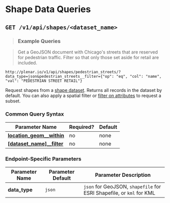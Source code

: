 # Shape Data Queries

## `GET /v1/api/shapes/<dataset_name>`

> ### Example Queries

> Get a GeoJSON document with Chicago's streets that are reserved for pedestrian traffic.
> Filter so that only those set aside for retail are included.

```
http://plenar.io/v1/api/shapes/pedestrian_streets/?data_type=json&pedestrian_streets__filter={"op": "eq", "col": "name", "val": "PEDESTRIAN STREET RETAIL"}
```

Request shapes from a [shape dataset](#dataset-types).
Returns all records in the dataset by default.
You can also apply a spatial filter or [filter on attributes](#attribute-filtering) to request a subset.

### Common Query Syntax

|**Parameter Name**  | **Required?** | **Default**
|--------------- | -----------------| ---
| [**location_geom__within**](#space-filtering) | no | none
| [**[dataset_name]__filter**](#specifying-a-dataset) | no | none

### Endpoint-Specific Parameters

| Parameter Name       | Parameter Default | Parameter Description                                                           |
|----------------------|-------------------|---------------------------------------------------------------------------------|
| **data_type**            | `json`            | `json` for GeoJSON, `shapefile` for ESRI Shapefile, or `kml` for KML|
